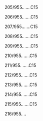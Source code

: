 205/955.......C15 


206/955.......C15 


207/955.......C15 


208/955.......C15 


209/955.......C15 


210/955.......C15 


211/955.......C15 


212/955.......C15 


213/955.......C15 


214/955.......C15 


215/955.......C15 


216/955.... 

